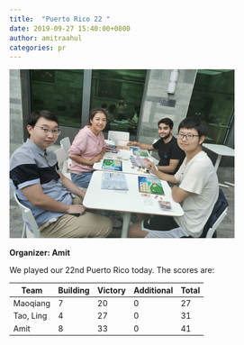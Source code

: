 ```yaml
---
title:  "Puerto Rico 22 "
date: 2019-09-27 15:40:00+0800
author: amitraahul
categories: pr
---
```


<a href="/images/pr_20190927.jpg">
<img src="/images/pr_20190927.jpg" width="400"/>
</a>

**Organizer: Amit** 

We played our 22nd Puerto Rico today. The scores are: 

| Team                | Building | Victory | Additional | Total |
| --------------------| -------- | ------- | ---------- | ----- |
| Maoqiang            | 7        | 20      | 0          | 27    |
| Tao, Ling           | 4        | 27      | 0          | 31    |
| Amit                | 8        | 33      | 0          | 41    |
